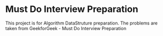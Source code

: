 
# Must Do Interview Preparation

This project is for Algorithm DataStruture preparation.
The problems are taken from GeekforGeek - Must Do Interview Preparation




